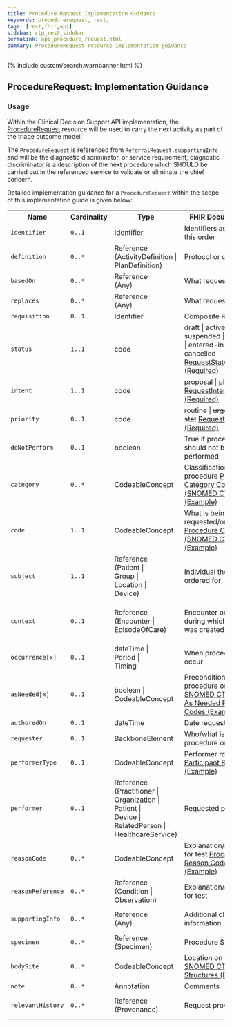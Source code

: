 ```yaml
---
title: Procedure Request Implementation Guidance
keywords: procedurerequest, rest,
tags: [rest,fhir,api]
sidebar: ctp_rest_sidebar
permalink: api_procedure_request.html
summary: ProcedureRequest resource implementation guidance
---
```


{% include custom/search.warnbanner.html %}
<!--
{% include custom/fhir.referencemin.html resource="" userlink="" page="" fhirname="ProcedureRequest" fhirlink="[ProcedureRequest](http://hl7.org/fhir/stu3/procedurerequest.html)" content="User Stories" userlink="" %}
-->


## ProcedureRequest: Implementation Guidance ##  
### Usage ###
Within the Clinical Decision Support API implementation, the [ProcedureRequest](http://hl7.org/fhir/stu3/procedurerequest.html) resource will be used to carry the next activity as part of the triage outcome model.

The `ProcedureRequest` is referenced from `ReferralRequest.supportingInfo` and will be the diagnostic discriminator, or service requirement; diagnostic discriminator is a description of the next procedure which SHOULD be carried out in the referenced service to validate or eliminate the chief concern.  

Detailed implementation guidance for a `ProcedureRequest` within the scope of this implementation guide is given below:  

<table style="min-width:100%;width:100%">
<tr>
    <th style="width:10%;">Name</th>
    <th style="width:5%;">Cardinality</th>
    <th style="width:10%;">Type</th>
      <th style="width:40%;">FHIR Documentation</th>
   <th style="width:35%;">CDS Implementation Guidance</th>
</tr>
<tr>
  <td><code class="highlighter-rouge">identifier</code></td>
    <td><code class="highlighter-rouge">0..1</code></td>
<td>Identifier</td>
    <td>Identifiers assigned to this order</td>
    <td></td>
</tr>
<tr>
  <td><code class="highlighter-rouge">definition</code></td>
      <td><code class="highlighter-rouge">0..*</code></td>
    <td>Reference<br>(ActivityDefinition |<br>PlanDefinition)</td>
    <td>Protocol or definition</td>
<td></td>
 </tr>
<tr>
  <td><code class="highlighter-rouge">basedOn</code></td>
      <td><code class="highlighter-rouge">0..*</code></td>
    <td>Reference<br>(Any)</td>
    <td>What request fulfils</td>
<td>This MUST NOT be populated.</td>
 </tr>
<tr>
  <td><code class="highlighter-rouge">replaces</code></td>
      <td><code class="highlighter-rouge">0..*</code></td>
    <td>Reference<br>(Any)</td>
    <td>What request replaces</td>
<td></td>
 </tr>
<tr>
  <td><code class="highlighter-rouge">requisition</code></td>
      <td><code class="highlighter-rouge">0..1</code></td>
    <td>Identifier</td>
    <td>Composite Request ID</td>
<td>This MUST NOT be populated.</td>
 </tr>
<tr>
  <td><code class="highlighter-rouge">status</code></td>
      <td><code class="highlighter-rouge">1..1</code></td>
    <td>code</td>
    <td>draft | active | suspended | completed | entered-in-error | cancelled <a href="https://www.hl7.org/fhir/stu3/valueset-request-status.html">RequestStatus (Required)</a></td>
<td>This MUST be populated with the same value as <code class="highlighter-rouge">ReferralRequest.status</code> </td>
</tr>
<tr>
  <td><code class="highlighter-rouge">intent</code></td>
      <td><code class="highlighter-rouge">1..1</code></td>
    <td>code</td>
    <td>proposal | plan | order + <a href="https://www.hl7.org/fhir/stu3/valueset-request-intent.html">RequestIntent (Required)</a></td>
<td>This MUST be populated with the same value as <code class="highlighter-rouge">ReferralRequest.intent</code></td>
</tr>
<tr>
  <td><code class="highlighter-rouge">priority</code></td>
      <td><code class="highlighter-rouge">0..1</code></td>
    <td>code</td>
    <td>routine | <s>urgent</s> | <s>asap</s> | <s>stat</s> <a href="http://hl7.org/fhir/stu3/valueset-request-priority.html">RequestPriority (Required)</a></td>
<td>This MUST be populated with 'routine'.</td>
</tr>
<tr>
  <td><code class="highlighter-rouge">doNotPerform</code></td>
      <td><code class="highlighter-rouge">0..1</code></td>
    <td>boolean</td>
    <td>True if procedure should not be performed</td>
<td>This MUST be 'false'</td>
</tr>
<tr>
  <td><code class="highlighter-rouge">category</code></td>
      <td><code class="highlighter-rouge">0..*</code></td>
        <td>CodeableConcept</td>
    <td>Classification of procedure <a href="https://www.hl7.org/fhir/stu3/valueset-procedure-category.html">Procedure Category Codes (SNOMED CT) (Example)</a></td>
<td>This SHOULD NOT be populated</td>
 </tr>
<tr>
  <td><code class="highlighter-rouge">code</code></td>
      <td><code class="highlighter-rouge">1..1</code></td>
        <td>CodeableConcept</td>
    <td>What is being requested/ordered <a href="https://www.hl7.org/fhir/stu3/valueset-procedure-code.html">Procedure Codes (SNOMED CT) (Example)</a></td>
<td>This MUST be populated by the CDSS with a code that identifies the particular procedure which has been requested.</td>
 </tr>
<tr>
  <td><code class="highlighter-rouge">subject</code></td>
      <td><code class="highlighter-rouge">1..1</code></td>
    <td>Reference<br>(Patient |<br>Group |<br>Location |<br>Device)</td>
    <td>Individual the service is ordered for</td>
<td>This MUST be populated with a reference to the <code class="highlighter-rouge">Patient</code> resource.</td>
 </tr>
<tr>
  <td><code class="highlighter-rouge">context</code></td>
      <td><code class="highlighter-rouge">0..1</code></td>
    <td>Reference<br>(Encounter |<br>EpisodeOfCare)</td>
    <td>Encounter or Episode during which request was created</td>
<td>This MUST be populated with a reference to the <code class="highlighter-rouge">Encounter</code> supplied in the <code class="highlighter-rouge">ServiceDefinition.$evaluate</code> operation.</td>
 </tr>
<tr>
  <td><code class="highlighter-rouge">occurrence[x]</code></td>
      <td><code class="highlighter-rouge">0..1</code></td>
    <td>dateTime |<br>Period |<br>Timing</td>
    <td>When procedure should occur</td>
<td>This MUST be populated with the same value as <code class="highlighter-rouge">ReferralRequest.occurrence</code></td>
</tr>
<tr>
  <td><code class="highlighter-rouge">asNeeded[x]</code></td>
      <td><code class="highlighter-rouge">0..1</code></td>
    <td>boolean |<br>CodeableConcept</td>
    <td>Preconditions for procedure or diagnostic <a href="https://www.hl7.org/fhir/stu3/valueset-medication-as-needed-reason.html">SNOMED CT Medication As Needed Reason Codes (Example)</a></td>
<td>This MUST NOT be populated</td>
</tr>
<tr>
  <td><code class="highlighter-rouge">authoredOn</code></td>
      <td><code class="highlighter-rouge">0..1</code></td>
    <td>dateTime</td>
    <td>Date request signed</td>
<td>This MUST NOT be populated</td>
</tr>
<tr>
  <td><code class="highlighter-rouge">requester</code></td>
      <td><code class="highlighter-rouge">0..1</code></td>
    <td>BackboneElement</td>
    <td>Who/what is requesting procedure or diagnostic</td>
<td>This MUST NOT be populated</td>
 </tr>
<tr>
  <td><code class="highlighter-rouge">performerType</code></td>
      <td><code class="highlighter-rouge">0..1</code></td>
        <td>CodeableConcept</td>
    <td>Performer role <a href="https://www.hl7.org/fhir/stu3/valueset-participant-role.html">Participant Roles (Example)</a></td>
<td>This MAY be populated</td>
 </tr>
<tr>
  <td><code class="highlighter-rouge">performer</code></td>
      <td><code class="highlighter-rouge">0..1</code></td>
    <td>Reference<br>(Practitioner |<br>Organization |<br>Patient |<br>Device |<br>RelatedPerson |<br>HealthcareService)</td>
    <td>Requested perfomer</td>
<td>This MAY be populated</td>
 </tr>
<tr>
  <td><code class="highlighter-rouge">reasonCode</code></td>
      <td><code class="highlighter-rouge">0..*</code></td>
        <td>CodeableConcept</td>
    <td>Explanation/Justification for test <a href="https://www.hl7.org/fhir/stu3/valueset-procedure-reason.html">Procedure Reason Codes (Example)</a></td>
<td>This MUST not be populated</td>
 </tr>
<tr>
  <td><code class="highlighter-rouge">reasonReference</code></td>
      <td><code class="highlighter-rouge">0..*</code></td>
    <td>Reference<br>(Condition |<br>Observation)</td>
    <td>Explanation/Justification for test</td>
<td>This MUST be populated with the same value as <code class="highlighter-rouge">ReferralRequest.reasonReference</code></td>
 </tr>
<tr>
  <td><code class="highlighter-rouge">supportingInfo</code></td>
      <td><code class="highlighter-rouge">0..*</code></td>
    <td>Reference<br>(Any)</td>
    <td>Additional clinical information</td>
<td>This MUST be populated with the same value as <code class="highlighter-rouge">ReferralRequest.supportingInfo</code></td>
 </tr>
<tr>
  <td><code class="highlighter-rouge">specimen</code></td>
      <td><code class="highlighter-rouge">0..*</code></td>
    <td>Reference<br>(Specimen)</td>
    <td>Procedure Samples</td>
<td>This MUST NOT be populated</td>
 </tr>
<tr>
  <td><code class="highlighter-rouge">bodySite</code></td>
      <td><code class="highlighter-rouge">0..*</code></td>
        <td>CodeableConcept</td>
    <td>Location on Body <a href="https://www.hl7.org/fhir/stu3/valueset-body-site.html">SNOMED CT Body Structures (Example)</a></td>
<td>This MAY be populated</td>
 </tr>
<tr>
  <td><code class="highlighter-rouge">note</code></td>
      <td><code class="highlighter-rouge">0..*</code></td>
    <td>Annotation</td>
    <td>Comments</td>
<td>This MUST NOT be populated</td>
 </tr>
<tr>
  <td><code class="highlighter-rouge">relevantHistory</code></td>
      <td><code class="highlighter-rouge">0..*</code></td>
     <td>Reference<br>(Provenance)</td>
    <td>Request provenance</td>
<td>This MUST be populated with the same value as <code class="highlighter-rouge">ReferralRequest.relevantHistory</code></td>
 </tr> 
</table>  
<!--stackedit_data:
eyJoaXN0b3J5IjpbNzA0Njk4ODkxLDExMzUwMzA0MTMsLTE1Nz
c0NDI4MjFdfQ==
-->
